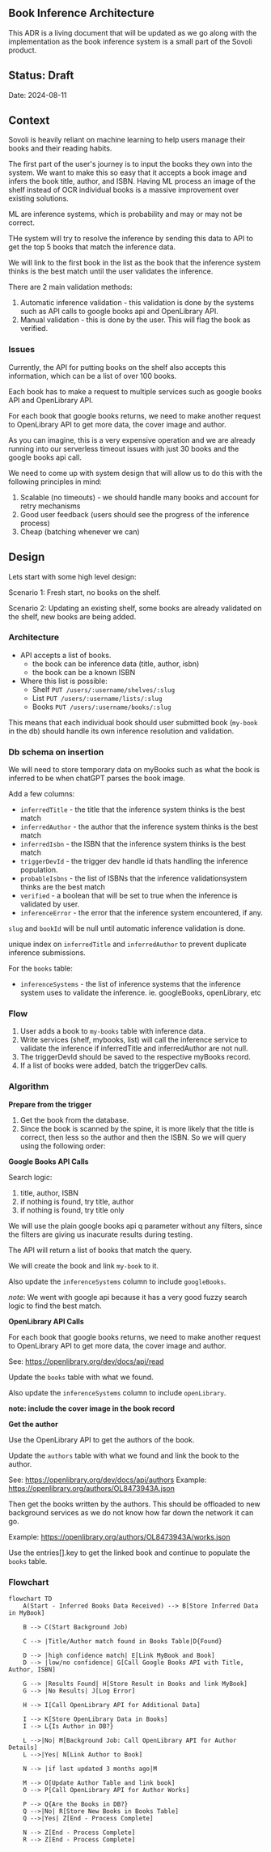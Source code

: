 ## Book Inference Architecture

This ADR is a living document that will be updated as we go along with the implementation as the book inference system is a small part of the Sovoli product.

## Status: Draft

Date: 2024-08-11

## Context

Sovoli is heavily reliant on machine learning to help users manage their books and their reading habits.

The first part of the user's journey is to input the books they own into the system. We want to make this so easy that it accepts a book image and infers the book title, author, and ISBN. Having ML process an image of the shelf instead of OCR individual books is a massive improvement over existing solutions.

ML are inference systems, which is probability and may or may not be correct.

THe system will try to resolve the inference by sending this data to API to get the top 5 books that match the inference data.

We will link to the first book in the list as the book that the inference system thinks is the best match until the user validates the inference.

There are 2 main validation methods:

1. Automatic inference validation - this validation is done by the systems such as API calls to google books api and OpenLibrary API.
2. Manual validation - this is done by the user. This will flag the book as verified.

### Issues

Currently, the API for putting books on the shelf also accepts this information, which can be a list of over 100 books.

Each book has to make a request to multiple services such as google books API and OpenLibrary API.

For each book that google books returns, we need to make another request to OpenLibrary API to get more data, the cover image and author.

As you can imagine, this is a very expensive operation and we are already running into our serverless timeout issues with just 30 books and the google books api call.

We need to come up with system design that will allow us to do this with the following principles in mind:

1. Scalable (no timeouts) - we should handle many books and account for retry mechanisms
2. Good user feedback (users should see the progress of the inference process)
3. Cheap (batching whenever we can)

## Design

Lets start with some high level design:

Scenario 1: Fresh start, no books on the shelf.

Scenario 2: Updating an existing shelf, some books are already validated on the shelf, new books are being added.


### Architecture

* API accepts a list of books.
  * the book can be inference data (title, author, isbn)
  * the book can be a known ISBN 
* Where this list is possible:
  * Shelf `PUT /users/:username/shelves/:slug`
  * List `PUT /users/:username/lists/:slug`
  * Books `PUT /users/:username/books/:slug`

This means that each individual book should user submitted book (`my-book` in the db) should handle its own inference resolution and validation.


### Db schema on insertion

We will need to store temporary data on myBooks such as what the book is inferred to be when chatGPT parses the book image.

Add a few columns:

* `inferredTitle` - the title that the inference system thinks is the best match
* `inferredAuthor` - the author that the inference system thinks is the best match
* `inferredIsbn` - the ISBN that the inference system thinks is the best match
* `triggerDevId` - the trigger dev handle id thats handling the inference population.
* `probableIsbns` - the list of ISBNs that the inference validationsystem thinks are the best match
* `verified` - a boolean that will be set to true when the inference is validated by user.
* `inferenceError` - the error that the inference system encountered, if any.

`slug` and `bookId` will be null until automatic inference validation is done.

unique index on `inferredTitle` and `inferredAuthor` to prevent duplicate inference submissions.


For the `books` table:

* `inferenceSystems` - the list of inference systems that the inference system uses to validate the inference. ie. googleBooks, openLibrary, etc

### Flow

1. User adds a book to `my-books` table with inference data.
2. Write services (shelf, mybooks, list) will call the inference service to validate the inference if inferredTitle and inferredAuthor are not null.
3. The triggerDevId should be saved to the respective myBooks record.
4. If a list of books were added, batch the triggerDev calls.


### Algorithm

**Prepare from the trigger** 

1. Get the book from the database.
2. Since the book is scanned by the spine, it is more likely that the title is correct, then less so the author and then the ISBN. So we will query using the following order:

**Google Books API Calls**

Search logic:

1. title, author, ISBN
2. if nothing is found, try title, author
3. if nothing is found, try title only

We will use the plain google books api q parameter without any filters, since the filters are giving us inacurate results during testing.

The API will return a list of books that match the query.

We will create the book and link `my-book` to it.

Also update the `inferenceSystems` column to include `googleBooks`.

*note*: We went with google api because it has a very good fuzzy search logic to find the best match.

**OpenLibrary API Calls**

For each book that google books returns, we need to make another request to OpenLibrary API to get more data, the cover image and author.

See: https://openlibrary.org/dev/docs/api/read

Update the `books` table with what we found.

Also update the `inferenceSystems` column to include `openLibrary`.

**note: include the cover image in the book record**

**Get the author**

Use the OpenLibrary API to get the authors of the book.

Update the `authors` table with what we found and link the book to the author.

See: https://openlibrary.org/dev/docs/api/authors
Example: https://openlibrary.org/authors/OL8473943A.json

Then get the books written by the authors. This should be offloaded to new background services as we do not know how far down the network it can go.

Example: https://openlibrary.org/authors/OL8473943A/works.json

Use the entries[].key to get the linked book and continue to populate the `books` table.

### Flowchart

```mermaid
flowchart TD
    A(Start - Inferred Books Data Received) --> B[Store Inferred Data in MyBook]

    B --> C(Start Background Job)

    C --> |Title/Author match found in Books Table|D{Found}

    D --> |high confidence match| E[Link MyBook and Book]
    D --> |low/no confidence| G[Call Google Books API with Title, Author, ISBN]
    
    G --> |Results Found| H[Store Result in Books and link MyBook]
    G --> |No Results| J[Log Error]
    
    H --> I[Call OpenLibrary API for Additional Data]
    
    I --> K[Store OpenLibrary Data in Books]
    I --> L{Is Author in DB?}
    
    L -->|No| M[Background Job: Call OpenLibrary API for Author Details]
    L -->|Yes| N[Link Author to Book]

    N --> |if last updated 3 months ago|M

    M --> O[Update Author Table and link book]
    O --> P[Call OpenLibrary API for Author Works]
    
    P --> Q{Are the Books in DB?}
    Q -->|No| R[Store New Books in Books Table]
    Q -->|Yes| Z[End - Process Complete]

    N --> Z[End - Process Complete]
    R --> Z[End - Process Complete]

```
